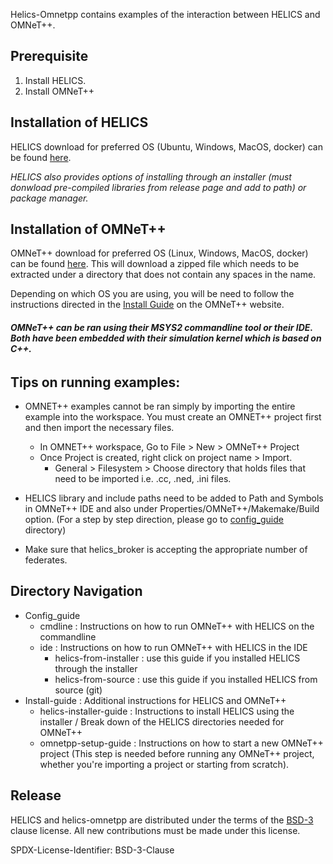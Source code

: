 Helics-Omnetpp contains examples of the interaction between HELICS and OMNeT++.

## Prerequisite
1. Install HELICS.
2. Install OMNeT++

## Installation of HELICS

HELICS download for preferred OS (Ubuntu, Windows, MacOS, docker) can be found [here](https://helics.readthedocs.io/en/latest/installation/index.html#).

*HELICS also provides options of installing through an installer (must donwload pre-compiled libraries from release page and add to path) or package manager.*

## Installation of OMNeT++

OMNeT++ download for preferred OS (Linux, Windows, MacOS, docker) can be found [here](https://omnetpp.org/download/).
This will download a zipped file which needs to be extracted under a directory that does not contain any spaces in the name.

Depending on which OS you are using, you will be need to follow the instructions directed in the [Install Guide](https://doc.omnetpp.org/omnetpp/InstallGuide.pdf) on the OMNeT++ website.

###### **OMNeT++ can be ran using their MSYS2 commandline tool or their IDE. Both have been embedded with their simulation kernel which is based on C++.**

## Tips on running examples:

- OMNET++ examples cannot be ran simply  by importing the entire example into the workspace. You must create an OMNET++ project first and then import the necessary files.
  - In OMNET++ workspace, Go to File > New > OMNeT++ Project
  - Once Project is created, right click on project name > Import.
    - General > Filesystem > Choose directory that holds files that need to be imported i.e. .cc, .ned, .ini files.

- HELICS library and include paths need to be added to Path and Symbols in OMNeT++ IDE and also under Properties/OMNeT++/Makemake/Build option.
(For a step by step direction, please go to [config_guide](/config_guide) directory)

- Make sure that helics_broker is accepting the appropriate number of federates.

## Directory Navigation

- Config_guide
  - cmdline : Instructions on how to run OMNeT++ with HELICS on the commandline
  - ide : Instructions on how to run OMNeT++ with HELICS in the IDE
    - helics-from-installer : use this guide if you installed HELICS through the installer
    - helics-from-source : use this guide if you installed HELICS from source (git)
- Install-guide : Additional instructions for HELICS and OMNeT++
  - helics-installer-guide : Instructions to install HELICS using the installer / Break down of the HELICS directories needed for OMNeT++
  - omnetpp-setup-guide : Instructions on how to start a new OMNeT++ project (This step is needed before running any OMNeT++ project, whether you're importing a project or starting from scratch).

## Release

HELICS and helics-omnetpp are distributed under the terms of the [BSD-3](https://github.com/GMLC-TDC/helics-omnetpp/blob/master/LICENSE) clause license. All new contributions must be made under this license.

SPDX-License-Identifier: BSD-3-Clause
